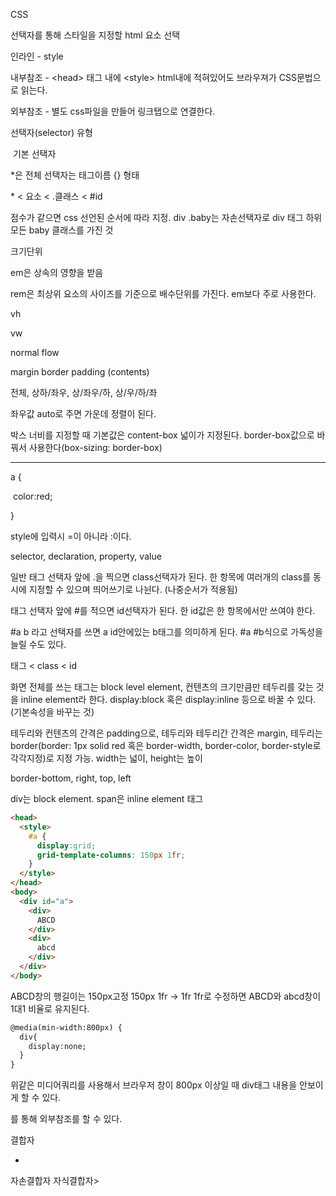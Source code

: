 CSS

선택자를 통해 스타일을 지정할 html 요소 선택

인라인 - style

내부참조 - \<head> 태그 내에 <style\> html내에 적혀있어도 브라우져가 CSS문법으로 읽는다.

외부참조 - 별도 css파일을 만들어 링크탭으로 연결한다.



선택자(selector) 유형

​	기본 선택자

*은 전체 선택자는 태그이름 {} 형태

\* < 요소 < .클래스 < #id

점수가 같으면 css 선언된 순서에 따라 지정. div .baby는 자손선택자로 div 태그 하위 모든 baby 클래스를 가진 것





크기단위

em은 상속의 영향을 받음

rem은 최상위 요소의 사이즈를 기준으로 배수단위를 가진다. em보다 주로 사용한다.

vh

vw



normal flow

margin border padding (contents)

전체, 상하/좌우, 상/좌우/하, 상/우/하/좌

좌우값 auto로 주면 가운데 정렬이 된다.

박스 너비를 지정할 때 기본값은 content-box 넓이가 지정된다. border-box값으로 바꿔서 사용한다(box-sizing: border-box)



-------

a {

​	color:red;

}



style에 입력시 =이 아니라 :이다.

selector, declaration, property, value



일반 태그 선택자 앞에 .을 찍으면 class선택자가 된다. 한 항목에 여러개의 class를 동시에 지정할 수 있으며 띄어쓰기로 나뉜다. (나중순서가 적용됨)

태그 선택자 앞에 #를 적으면 id선택자가 된다. 한 id값은 한 항목에서만 쓰여야 한다.

#a b 라고 선택자를 쓰면 a id안에있는 b태그를 의미하게 된다. #a #b식으로 가독성을 늘릴 수도 있다.

태그 < class < id



화면 전체를 쓰는 태그는 block level element, 컨텐츠의 크기만큼만 테두리를 갖는 것을 inline element라 한다. display:block 혹은 display:inline 등으로 바꿀 수 있다.(기본속성을 바꾸는 것)

테두리와 컨텐츠의 간격은 padding으로, 테두리와 테두리간 간격은 margin, 테두리는 border(border: 1px solid red 혹은 border-width, border-color, border-style로 각각지정)로 지정 가능. width는 넓이, height는 높이

border-bottom, right, top, left



div는 block element. span은 inline element 태그

```html
<head>
  <style>
	#a {
      display:grid;
      grid-template-columns: 150px 1fr;  
    }
  </style>
</head>
<body>
  <div id="a">
    <div>
      ABCD
    </div>
    <div>
      abcd
    </div>
  </div>
</body>

```

ABCD창의 행길이는 150px고정 150px 1fr -> 1fr 1fr로 수정하면 ABCD와 abcd창이 1대1 비율로 유지된다.



```html
@media(min-width:800px) {
  div{
    display:none;
  }
}
```

위같은 미디어쿼리를 사용해서 브라우저 창이 800px 이상일 때 div태그 내용을 안보이게 할 수 있다.



<link rel="stylesheet" href="a.css"\>

를 통해 외부참조를 할 수 있다.



결합자

+

자손결합자 자식결합자>
